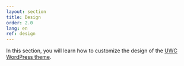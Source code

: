 ```yaml
---
layout: section
title: Design
order: 2.0
lang: en
ref: design
---
```


In this section, you will learn how to customize the design of the [UWC WordPress theme](https://github.com/uwc/uwc-website).
